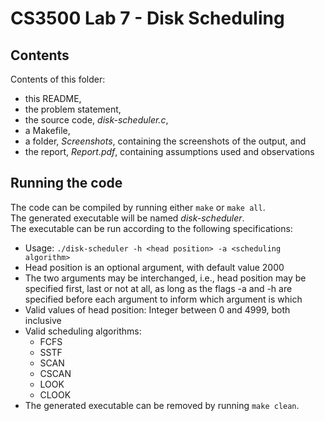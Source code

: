 # CS3500 Lab 7 - Disk Scheduling

## Contents

Contents of this folder:
- this README,
- the problem statement,
- the source code, <em>disk-scheduler.c</em>,
- a Makefile, 
- a folder, <em>Screenshots</em>, containing the screenshots of the output, and
- the report, <em>Report.pdf</em>, containing assumptions used and observations


## Running the code

The code can be compiled by running either `make` or `make all`. <br>
The generated executable will be named <em>disk-scheduler</em>. <br>
The executable can be run according to the following specifications:
- Usage: `./disk-scheduler -h <head position> -a <scheduling algorithm>`
- Head position is an optional argument, with default value 2000
- The two arguments may be interchanged, i.e., head position may be specified first, last or not at all, as long as the flags -a and -h are specified before each argument to inform which argument is which
- Valid values of head position: Integer between 0 and 4999, both inclusive
- Valid scheduling algorithms:
    - FCFS
    - SSTF
    - SCAN
    - CSCAN
    - LOOK
    - CLOOK
- The generated executable can be removed by running `make clean`.
